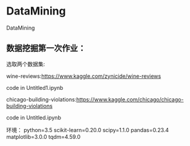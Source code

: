 # DataMining
DataMining

## 数据挖掘第一次作业：

选取两个数据集:

wine-reviews:<https://www.kaggle.com/zynicide/wine-reviews>

code in Untitled1.ipynb

chicago-building-violations:<https://www.kaggle.com/chicago/chicago-building-violations>

code in Untitled.ipynb

环境：
python=3.5
scikit-learn=0.20.0
scipy=1.1.0
pandas=0.23.4
matplotlib=3.0.0
tqdm=4.59.0
